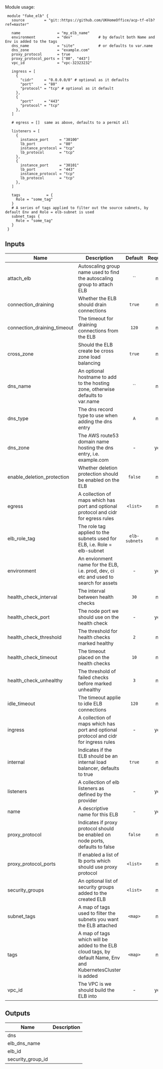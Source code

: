 Module usage:

     module "fake_elb" {
       source         = "git::https://github.com/UKHomeOffice/acp-tf-elb?ref=master"

       name                 = "my_elb_name"
       environment          = "dev"            # by default both Name and Env is added to the tags
       dns_name             = "site"           # or defaults to var.name
       dns_zone             = "example.com"
       proxy_protocol       = true
       proxy_protocol_ports = ["80", "443"]
       vpc_id               = "vpc-32323232"

       ingress = [
         {
           "cidr"     = "0.0.0.0/0" # optional as it defaults
           "port"     = "80"
           "protocol" = "tcp" # optional as it default
         },
         {
           "port"     = "443"
           "protocol" = "tcp"
         },
       ]

       # egress = []  same as above, defaults to a permit all

       listeners = [
         {
           instance_port     = "30100"
           lb_port           = "80"
           instance_protocol = "tcp"
           lb_protocol       = "tcp"
         },
         {
           instance_port     = "30101"
           lb_port           = "443"
           instance_protocol = "tcp"
           lb_protocol       = "tcp"
         },
       ]

       tags            = {
         Role = "some_tag"
       }
       # A series of tags applied to filter out the source subnets, by default Env and Role = elb-subnet is used
       subnet_tags {
         Role = "some_tag"
       }
     }



## Inputs

| Name | Description | Default | Required |
|------|-------------|:-----:|:-----:|
| attach_elb | Autoscaling group name used to find the autoscaling group to attach ELB | `` | no |
| connection_draining | Whether the ELB should drain connections | `true` | no |
| connection_draining_timeout | The timeout for draining connections from the ELB | `120` | no |
| cross_zone | Should the ELB create be cross zone load balancing | `true` | no |
| dns_name | An optional hostname to add to the hosting zone, otherwise defaults to var.name | `` | no |
| dns_type | The dns record type to use when adding the dns entry | `A` | no |
| dns_zone | The AWS route53 domain name hosting the dns entry, i.e. example.com | - | yes |
| enable_deletion_protection | Whether deletion protection should be enabled on the ELB | `false` | no |
| egress | A collection of maps which has port and optional protocol and cidr for egress rules | `<list>` | no |
| elb_role_tag | The role tag applied to the subnets used for ELB, i.e. Role = elb-subnet | `elb-subnets` | no |
| environment | An envionment name for the ELB, i.e. prod, dev, ci etc and used to search for assets | - | yes |
| health_check_interval | The interval between health checks | `30` | no |
| health_check_port | The node port we should use on the health check | - | yes |
| health_check_threshold | The threshold for health checks marked healthy | `2` | no |
| health_check_timeout | The timeout placed on the health checks | `10` | no |
| health_check_unhealthy | The threshold of failed checks before marked unhealthy | `3` | no |
| idle_timeout | The timeout applie to idle ELB connections | `120` | no |
| ingress | A collection of maps which has port and optional protocol and cidr for ingress rules | - | yes |
| internal | Indicates if the ELB should be an internal load balancer, defaults to true | `true` | no |
| listeners | A collection of elb listeners as defined by the provider | - | yes |
| name | A descriptive name for this ELB | - | yes |
| proxy_protocol | Indicates if proxy protocol should be enabled on node ports, defaults to false | `false` | no |
| proxy_protocol_ports | If enabled a list of lb ports which should use proxy protocol | `<list>` | no |
| security_groups | An optional list of security groups added to the created ELB | `<list>` | no |
| subnet_tags | A map of tags used to filter the subnets you want the ELB attached | `<map>` | no |
| tags | A map of tags which will be added to the ELB cloud tags, by default Name, Env and KubernetesCluster is added | `<map>` | no |
| vpc_id | The VPC is we should build the ELB into | - | yes |

## Outputs

| Name | Description |
|------|-------------|
| dns |  |
| elb_dns_name |  |
| elb_id |  |
| security_group_id |  |
